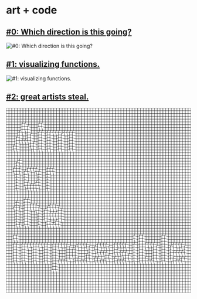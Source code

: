 art + code
==========

## [#0: Which direction is this going?](https://www.instagram.com/p/BYohaWPleUN/?taken-by=dasilvacontin)
![#0: Which direction is this going?](https://instagram.flcy1-1.fna.fbcdn.net/t51.2885-15/e15/21372854_165237617365635_3299963891961823232_n.jpg)

## [#1: visualizing functions.](https://www.instagram.com/p/BYrie-VFqwk/?taken-by=dasilvacontin)
![#1: visualizing functions.](https://instagram.flcy1-1.fna.fbcdn.net/t51.2885-15/e15/21373081_497961777222835_6778389859825352704_n.jpg)

## [#2: great artists steal.](https://www.instagram.com/p/BYuA_yAF9vi/?taken-by=dasilvacontin)
![#2: great artists steal.](2/art.png)